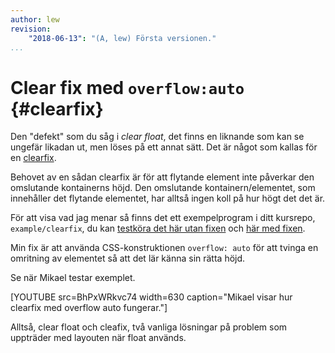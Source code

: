 ```yaml
---
author: lew
revision:
    "2018-06-13": "(A, lew) Första versionen."
...
```

Clear fix med `overflow:auto` {#clearfix}
=======================

Den "defekt" som du såg i *clear float*, det finns en liknande som kan se ungefär likadan ut, men löses på ett annat sätt. Det är något som kallas för en [clearfix](http://stackoverflow.com/questions/8554043/what-is-clearfix).

Behovet av en sådan clearfix är för att flytande element inte påverkar den omslutande kontainerns höjd. Den omslutande kontainern/elementet, som innehåller det flytande elementet, har alltså ingen koll på hur högt det det är. 

För att visa vad jag menar så finns det ett exempelprogram i ditt kursrepo, `example/clearfix`, du kan [testköra det här utan fixen](/repo/htmlphp/example/clearfix/clear-no.html) och [här med fixen](/repo/htmlphp/example/clearfix/clear.html).

Min fix är att använda CSS-konstruktionen `overflow: auto` för att tvinga en omritning av elementet så att det lär känna sin rätta höjd.

Se när Mikael testar exemplet.

[YOUTUBE src=BhPxWRkvc74 width=630 caption="Mikael visar hur clearfix med overflow auto fungerar."]

Alltså, clear float och cleafix, två vanliga lösningar på problem som uppträder med layouten när float används.
